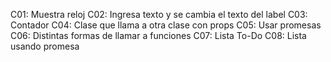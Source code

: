 C01: Muestra reloj
C02: Ingresa texto y se cambia el texto del label
C03: Contador
C04: Clase que llama a otra clase con props
C05: Usar promesas
C06: Distintas formas de llamar a funciones
C07: Lista To-Do
C08: Lista usando promesa
